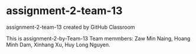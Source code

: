 # assignment-2-team-13
assignment-2-team-13 created by GitHub Classroom

This is assignment-2-by-Team-13
Team memmbers: Zaw Min Naing, Hoang Minh Dam, Xinhang Xu, Huy Long Nguyen.
